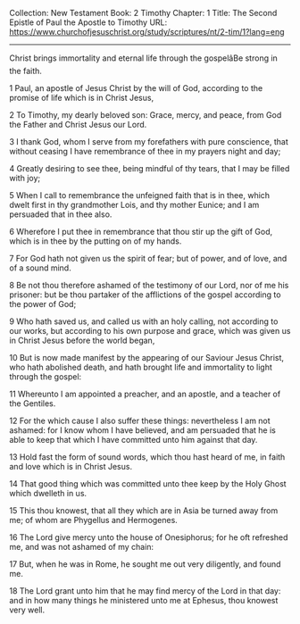 Collection: New Testament
Book: 2 Timothy
Chapter: 1
Title: The Second Epistle of Paul the Apostle to Timothy
URL: https://www.churchofjesuschrist.org/study/scriptures/nt/2-tim/1?lang=eng

---

Christ brings immortality and eternal life through the gospelâBe strong in the faith.

1 Paul, an apostle of Jesus Christ by the will of God, according to the promise of life which is in Christ Jesus,

2 To Timothy, my dearly beloved son: Grace, mercy, and peace, from God the Father and Christ Jesus our Lord.

3 I thank God, whom I serve from my forefathers with pure conscience, that without ceasing I have remembrance of thee in my prayers night and day;

4 Greatly desiring to see thee, being mindful of thy tears, that I may be filled with joy;

5 When I call to remembrance the unfeigned faith that is in thee, which dwelt first in thy grandmother Lois, and thy mother Eunice; and I am persuaded that in thee also.

6 Wherefore I put thee in remembrance that thou stir up the gift of God, which is in thee by the putting on of my hands.

7 For God hath not given us the spirit of fear; but of power, and of love, and of a sound mind.

8 Be not thou therefore ashamed of the testimony of our Lord, nor of me his prisoner: but be thou partaker of the afflictions of the gospel according to the power of God;

9 Who hath saved us, and called us with an holy calling, not according to our works, but according to his own purpose and grace, which was given us in Christ Jesus before the world began,

10 But is now made manifest by the appearing of our Saviour Jesus Christ, who hath abolished death, and hath brought life and immortality to light through the gospel:

11 Whereunto I am appointed a preacher, and an apostle, and a teacher of the Gentiles.

12 For the which cause I also suffer these things: nevertheless I am not ashamed: for I know whom I have believed, and am persuaded that he is able to keep that which I have committed unto him against that day.

13 Hold fast the form of sound words, which thou hast heard of me, in faith and love which is in Christ Jesus.

14 That good thing which was committed unto thee keep by the Holy Ghost which dwelleth in us.

15 This thou knowest, that all they which are in Asia be turned away from me; of whom are Phygellus and Hermogenes.

16 The Lord give mercy unto the house of Onesiphorus; for he oft refreshed me, and was not ashamed of my chain:

17 But, when he was in Rome, he sought me out very diligently, and found me.

18 The Lord grant unto him that he may find mercy of the Lord in that day: and in how many things he ministered unto me at Ephesus, thou knowest very well.
